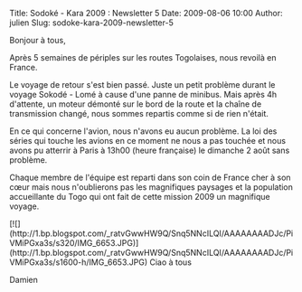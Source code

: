 Title: Sodoké - Kara 2009 : Newsletter 5
Date: 2009-08-06 10:00
Author: julien
Slug: sodoke-kara-2009-newsletter-5

Bonjour à tous,

</p>
Après 5 semaines de périples sur les routes Togolaises, nous revoilà en
France.

</p>
Le voyage de retour s'est bien passé. Juste un petit problème durant le
voyage Sokodé - Lomé à cause d'une panne de minibus. Mais après 4h
d'attente, un moteur démonté sur le bord de la route et la chaîne de
transmission changé, nous sommes repartis comme si de rien n'était.

</p>
En ce qui concerne l'avion, nous n'avons eu aucun problème. La loi des
séries qui touche les avions en ce moment ne nous a pas touchée et nous
avons pu atterrir à Paris à 13h00 (heure française) le dimanche 2 août
sans problème.

</p>
Chaque membre de l'équipe est reparti dans son coin de France cher à son
cœur mais nous n'oublierons pas les magnifiques paysages et la
population accueillante du Togo qui ont fait de cette mission 2009 un
magnifique voyage.

</p>
[![](http://1.bp.blogspot.com/_ratvGwwHW9Q/Snq5NNcILQI/AAAAAAAADJc/PiVMiPGxa3s/s320/IMG_6653.JPG)](http://1.bp.blogspot.com/_ratvGwwHW9Q/Snq5NNcILQI/AAAAAAAADJc/PiVMiPGxa3s/s1600-h/IMG_6653.JPG)  
Ciao à tous

</p>
Damien

</p>

